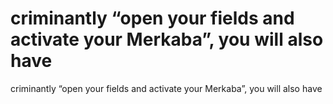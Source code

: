 # criminantly “open your fields and activate your Merkaba”, you will also have

criminantly “open your fields and activate your Merkaba”, you will also have
